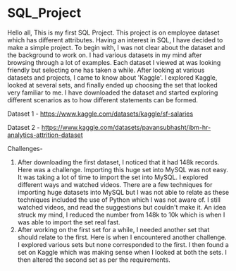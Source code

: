 # SQL_Project
Hello all, This is my first SQL Project. This project is on employee dataset which has different attributes. Having an interest in SQL, I have decided to make a simple project. To begin with, I was not clear about the dataset and the background to work on. I had various datasets in my mind after browsing through a lot of examples. Each dataset I viewed at was looking friendly but selecting one has taken a while. After looking at various datasets and projects, I came to know about 'Kaggle'. I explored Kaggle, looked at several sets, and finally ended up choosing the set that looked very familiar to me. I have downloaded the dataset and started exploring different scenarios as to how different statements can be formed.

Dataset 1 - https://www.kaggle.com/datasets/kaggle/sf-salaries

Dataset 2 - https://www.kaggle.com/datasets/pavansubhasht/ibm-hr-analytics-attrition-dataset

Challenges-
1. After downloading the first dataset, I noticed that it had 148k records. Here was a challenge. Importing this huge set into MySQL was not easy. It was taking a lot of time to import the set into MySQL. I explored different ways and watched videos. There are a few techniques for importing huge datasets into MySQL but I was not able to relate as these techniques included the use of Python which I was not aware of. I still watched videos, and read the suggestions but couldn't make it. An idea struck my mind, I reduced the number from 148k to 10k which is when I was able to import the set real fast.
2. After working on the first set for a while, I needed another set that should relate to the first. Here is when I encountered another challenge. I explored various sets but none corresponded to the first. I then found a set on Kaggle which was making sense when I looked at both the sets. I then altered the second set as per the requirements.

